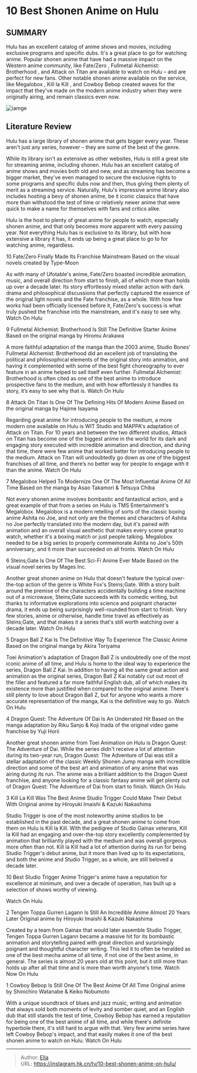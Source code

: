# 10 Best Shonen Anime on Hulu


## SUMMARY 


 Hulu has an excellent catalog of anime shows and movies, including exclusive programs and specific dubs. It&#39;s a great place to go for watching anime. 
 Popular shonen anime that have had a massive impact on the Western anime community, like 
Fate/Zero
, 
Fullmetal Alchemist: Brotherhood
, and 
Attack on Titan
 are available to watch on Hulu – and are perfect for new fans. 
 Other notable shonen anime available on the service, like 
Megalobox
, 
Kill la Kill
, and 
Cowboy Bebop 
created waves for the impact that they&#39;ve made on the modern anime industry when they were originally airing, and remain classics even now. 

![iamge](https://static1.srcdn.com/wordpress/wp-content/uploads/2024/01/untitled-design-3-3.jpg)

## Literature Review

Hulu has a large library of shonen anime that gets bigger every year. These aren&#39;t just any series, however – they are some of the best of the genre.




While its library isn&#39;t as extensive as other websites, Hulu is still a great site for streaming anime, including shonen. Hulu has an excellent catalog of anime shows and movies both old and new, and as streaming has become a bigger market, they&#39;ve even managed to secure the exclusive rights to some programs and specific dubs now and then, thus giving them plenty of merit as a streaming service.
Naturally, Hulu&#39;s impressive anime library also includes hosting a bevy of shonen anime, be it iconic classics that have more than withstood the test of time or relatively newer anime that were quick to make a name for themselves with fans and critics alike.
        

Hulu is the host to plenty of great anime for people to watch, especially shonen anime, and that only becomes more apparent with every passing year. Not everything Hulu has is exclusive to its library, but with how extensive a library it has, it ends up being a great place to go to for watching anime, regardless.









 








 10  Fate/Zero Finally Made Its Franchise Mainstream 
Based on the visual novels created by Type-Moon


 







As with many of Ufotable&#39;s anime, Fate/Zero boasted incredible animation, music, and overall direction from start to finish, all of which more than holds up over a decade later. Its story effortlessly mixed stellar action with dark drama and philosophical discussions that perfectly captured the essence of the original light novels and the Fate franchise, as a whole. With how few works had been officially licensed before it, Fate/Zero&#39;s success is what truly pushed the franchise into the mainstream, and it&#39;s easy to see why.
Watch On Hulu





 9  Fullmetal Alchemist: Brotherhood Is Still The Definitive Starter Anime 
Based on the original manga by Hiromu Arakawa
        

 A more faithful adaptation of the manga than the 2003 anime, Studio Bones&#39; Fullmetal Alchemist: Brotherhood did an excellent job of translating the political and philosophical elements of the original story into animation, and having it complemented with some of the best fight choreography to ever feature in an anime helped to sell itself even further. Fullmetal Alchemist: Brotherhood is often cited as one of the best anime to introduce prospective fans to the medium, and with how effortlessly it handles its story, it’s easy to see why that is.
Watch On Hulu





 8  Attack On Titan Is One Of The Defining Hits Of Modern Anime 
Based on the original manga by Hajime Isayama


 







Regarding great anime for introducing people to the medium, a more modern one available on Hulu is WIT Studio and MAPPA&#39;s adaptation of Attack on Titan. For 10 years and between the two different studios, Attack on Titan has become one of the biggest anime in the world for its dark and engaging story executed with incredible animation and direction, and during that time, there were few anime that worked better for introducing people to the medium. Attack on Titan will undoubtedly go down as one of the biggest franchises of all time, and there’s no better way for people to engage with it than the anime.
Watch On Hulu





 7  Megalobox Helped To Modernize One Of The Most Influential Anime Of All Time 
Based on the manga by Asao Takamori &amp; Tetsuya Chiba
        

Not every shonen anime involves bombastic and fantastical action, and a great example of that from a series on Hulu is TMS Entertainment&#39;s Megalobox. Megalobox is a modern retelling of sorts of the classic boxing anime Ashita no Joe, and not only are the themes and characters of Ashita no Joe perfectly translated into the modern day, but it&#39;s paired with animation and an overall visual aesthetic that makes every scene great to watch, whether it&#39;s a boxing match or just people talking. Megalobox needed to be a big series to properly commemorate Ashita no Joe&#39;s 50th anniversary, and it more than succeeded on all fronts.
Watch On Hulu





 6  Steins;Gate Is One Of The Best Sci-Fi Anime Ever Made 
Based on the visual novel series by Mages Inc.
        

Another great shonen anime on Hulu that doesn’t feature the typical over-the-top action of the genre is White Fox&#39;s Steins;Gate. With a story built around the premise of the characters accidentally building a time machine out of a microwave, Steins;Gate succeeds with its comedic writing, but thanks to informative explorations into science and poignant character drama, it ends up being surprisingly well-rounded from start to finish. Very few stories, anime or otherwise, handle time travel as effectively as Steins;Gate, and that makes it a series that&#39;s still worth watching over a decade later.
Watch On Hulu





 5  Dragon Ball Z Kai Is The Definitive Way To Experience The Classic Anime 
Based on the original manga by Akira Toriyama
        

Toei Animation&#39;s adaptation of Dragon Ball Z is undoubtedly one of the most iconic anime of all time, and Hulu is home to the ideal way to experience the series, Dragon Ball Z Kai. In addition to having all the same great action and animation as the original series, Dragon Ball Z Kai notably cut out most of the filler and featured a far more faithful English dub, all of which makes its existence more than justified when compared to the original anime. There&#39;s still plenty to love about Dragon Ball Z, but for anyone who wants a more accurate representation of the manga, Kai is the definitive way to go.
Watch On Hulu





 4  Dragon Quest: The Adventure Of Dai Is An Underrated Hit 
Based on the manga adaptation by Riku Sanjo &amp; Koji Inada of the original video game franchise by Yuji Horii
        

Another great shonen anime from Toei Animation on Hulu is Dragon Quest: The Adventure of Dai. While the series didn&#39;t receive a lot of attention during its two-year run, Dragon Quest: The Adventure of Dai was still a stellar adaptation of the classic Weekly Shonen Jump manga with incredible direction and some of the best art and animation of any anime that was airing during its run. The anime was a brilliant addition to the Dragon Quest franchise, and anyone looking for a classic fantasy anime will get plenty out of Dragon Quest: The Adventure of Dai from start to finish.
Watch On Hulu





 3  Kill La Kill Was The Best Anime Studio Trigger Could Make Their Debut With 
Original anime by Hiroyuki Imaishi &amp; Kazuki Nakashima


 







Studio Trigger is one of the most noteworthy anime studios to be established in the past decade, and a great shonen anime to come from them on Hulu is Kill la Kill. With the pedigree of Studio Gainax veterans, Kill la Kill had an engaging and over-the-top story excellently complemented by animation that brilliantly played with the medium and was overall gorgeous more often than not. Kill la Kill had a lot of attention during its run for being Studio Trigger&#39;s debut anime, but it more than lived up to its expectations, and both the anime and Studio Trigger, as a whole, are still beloved a decade later.
            
 
 10 Best Studio Trigger Anime 
Trigger&#39;s anime have a reputation for excellence at minimum, and over a decade of operation, has built up a selection of shows worthy of viewing.



Watch On Hulu





 2  Tengen Toppa Gurren Lagann Is Still An Incredible Anime Almost 20 Years Later 
Original anime by Hiroyuki Imaishi &amp; Kazuki Nakashima
        

Created by a team from Gainax that would later assemble Studio Trigger, Tengen Toppa Gurren Lagann became a massive hit for its bombastic animation and storytelling paired with great direction and surprisingly poignant and thoughtful character writing. This led it to often be heralded as one of the best mecha anime of all time, if not one of the best anime, in general. The series is almost 20 years old at this point, but it still more than holds up after all that time and is more than worth anyone&#39;s time.
Watch Now On Hulu





 1  Cowboy Bebop Is Still One Of The Best Anime Of All Time 
Original anime by Shinichiro Watanabe &amp; Keiko Nobumoto
        

With a unique soundtrack of blues and jazz music, writing and animation that always sold both moments of levity and somber quiet, and an English dub that still stands the test of time, Cowboy Bebop has earned a reputation for being one of the best anime of all time, and while there&#39;s definite hyperbole there, it&#39;s still hard to argue with that. Very few anime series have left Cowboy Bebop&#39;s impact, and that easily makes it one of the best shonen anime to watch on Hulu.
Watch On Hulu


---

> Author: [Ella](https://instagram.hk.cn/)  
> URL: https://instagram.hk.cn/tv/10-best-shonen-anime-on-hulu/  

